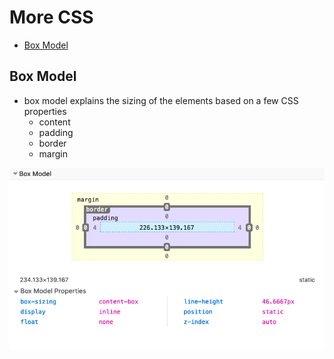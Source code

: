 # More CSS

- [Box Model](#box-model)


## Box Model

- box model explains the sizing of the elements based on a few CSS properties
  - content
  - padding
  - border
  - margin

![Box Model](box-model.png)
